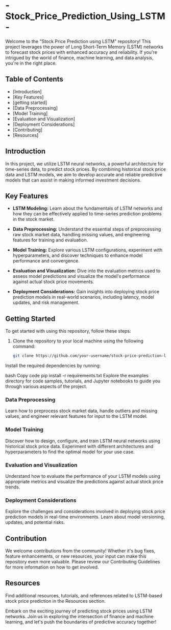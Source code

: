 # -Stock_Price_Prediction_Using_LSTM-
Welcome to the "Stock Price Prediction using LSTM" repository! This project leverages the power of Long Short-Term Memory (LSTM) networks to forecast stock prices with enhanced accuracy and reliability. If you're intrigued by the world of finance, machine learning, and data analysis, you're in the right place.

## Table of Contents

- [Introduction]
- [Key Features]
- [getting started]
- [Data Preprocessing]
- [Model Training]
- [Evaluation and Visualization]
- [Deployment Considerations]
- [Contributing]
- [Resources]

## Introduction

In this project, we utilize LSTM neural networks, a powerful architecture for time-series data, to predict stock prices. By combining historical stock price data and LSTM models, we aim to develop accurate and reliable predictive models that can assist in making informed investment decisions.

## Key Features

- **LSTM Modeling:** Learn about the fundamentals of LSTM networks and how they can be effectively applied to time-series prediction problems in the stock market.

- **Data Preprocessing:** Understand the essential steps of preprocessing raw stock market data, handling missing values, and engineering features for training and evaluation.

- **Model Training:** Explore various LSTM configurations, experiment with hyperparameters, and discover techniques to enhance model performance and convergence.

- **Evaluation and Visualization:** Dive into the evaluation metrics used to assess model predictions and visualize the model's performance against actual stock price movements.

- **Deployment Considerations:** Gain insights into deploying stock price prediction models in real-world scenarios, including latency, model updates, and risk management.

## Getting Started

To get started with using this repository, follow these steps:

1. Clone the repository to your local machine using the following command:
   ```bash
   git clone https://github.com/your-username/stock-price-prediction-lstm.git
Install the required dependencies by running:

bash
Copy code
pip install -r requirements.txt
Explore the examples directory for code samples, tutorials, and Jupyter notebooks to guide you through various aspects of the project.

### Data Preprocessing
Learn how to preprocess stock market data, handle outliers and missing values, and engineer relevant features for input to the LSTM model.

### Model Training
Discover how to design, configure, and train LSTM neural networks using historical stock price data. Experiment with different architectures and hyperparameters to find the optimal model for your use case.

### Evaluation and Visualization
Understand how to evaluate the performance of your LSTM models using appropriate metrics and visualize the predictions against actual stock price trends.

### Deployment Considerations
Explore the challenges and considerations involved in deploying stock price prediction models in real-time environments. Learn about model versioning, updates, and potential risks.

## Contribution
We welcome contributions from the community! Whether it's bug fixes, feature enhancements, or new resources, your input can make this repository even more valuable. Please review our Contributing Guidelines for more information on how to get involved.

## Resources
Find additional resources, tutorials, and references related to LSTM-based stock price prediction in the Resources section.

Embark on the exciting journey of predicting stock prices using LSTM networks. Join us in exploring the intersection of finance and machine learning, and let's push the boundaries of predictive accuracy together!   
